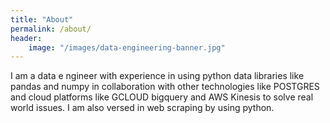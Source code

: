 ```yaml
---
title: "About"
permalink: /about/
header:
    image: "/images/data-engineering-banner.jpg"
---
```

I am a data e ngineer with experience in using python data libraries like pandas and numpy in collaboration with other technologies like POSTGRES and cloud platforms like GCLOUD bigquery and AWS Kinesis to solve real world issues. I am also versed in web scraping by using python.
